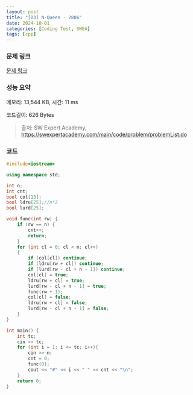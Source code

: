 ```yaml
---
layout: post
title: "[D3] N-Queen - 2806"
date: 2024-10-01
categories: [Coding Test, SWEA]
tags: [cpp]
---
```


### 문제 링크

[문제 링크](https://swexpertacademy.com/main/code/problem/problemDetail.do?contestProbId=AV7GKs06AU0DFAXB)

### 성능 요약

메모리: 13,544 KB, 시간: 11 ms

코드길이: 626 Bytes

> 출처: SW Expert Academy, https://swexpertacademy.com/main/code/problem/problemList.do

### 코드

```C++
#include<iostream>

using namespace std;

int n;
int cnt;
bool col[13];
bool ldru[25];//n*2
bool lurd[25];

void func(int rw) {
	if (rw == n) {
		cnt++;
		return;
	}
	for (int cl = 0; cl < n; cl++)
	{
		if (col[cl]) continue;
		if (ldru[rw + cl]) continue;
		if (lurd[rw - cl + n - 1]) continue;
		col[cl] = true;
		ldru[rw + cl] = true;
		lurd[rw - cl + n - 1] = true;
		func(rw + 1);
		col[cl] = false;
		ldru[rw + cl] = false;
		lurd[rw - cl + n - 1] = false;
	}
}

int main() {
	int tc;
	cin >> tc;
	for (int i = 1; i <= tc; i++){
		cin >> n;
		cnt = 0;
		func(0);
		cout << "#" << i << " " << cnt << "\n";
	}
	return 0;
}
```
